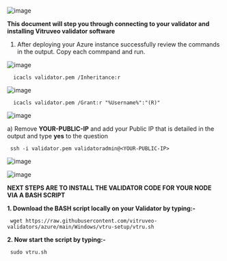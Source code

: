 ![image](https://github.com/vitruveo-validators/aws/assets/157662422/0bf3e724-4ff2-45f1-8406-e7454111baf1)



**This document will step you through connecting to your validator and installing Vitruveo validator software**


1. After deploying your Azure instance successfully review the commands in the output. Copy each commpand and run.

![image](https://github.com/vitruveo-validators/azure/assets/157662422/c1103c39-d349-44bb-adf6-26fbef1220f5)


      icacls validator.pem /Inheritance:r

![image](https://github.com/vitruveo-validators/azure/assets/157662422/20272bbe-d40f-4df4-a44e-565406a954f9)


      icacls validator.pem /Grant:r "%Username%":"(R)"


![image](https://github.com/vitruveo-validators/azure/assets/157662422/76f22190-3c3b-4144-a64c-69f47c27b531)

a) Remove **YOUR-PUBLIC-IP** and add your Public IP that is detailed in the output and type **yes** to the question

     ssh -i validator.pem validatoradmin@<YOUR-PUBLIC-IP> 

![image](https://github.com/vitruveo-validators/azure/assets/157662422/8f862375-b13a-4e47-a55f-48502b3e5bd3)


![image](https://github.com/vitruveo-validators/azure/assets/157662422/77d1dd12-24a7-4848-b9cd-1d235dc013db)






**NEXT STEPS ARE TO INSTALL THE VALIDATOR CODE FOR YOUR NODE VIA A BASH SCRIPT**


**1. Download the BASH script locally on your Validator by typing:-** 

     wget https://raw.githubusercontent.com/vitruveo-validators/azure/main/Windows/vtru-setup/vtru.sh 

**2. Now start the script by typing:-**

     sudo vtru.sh 
